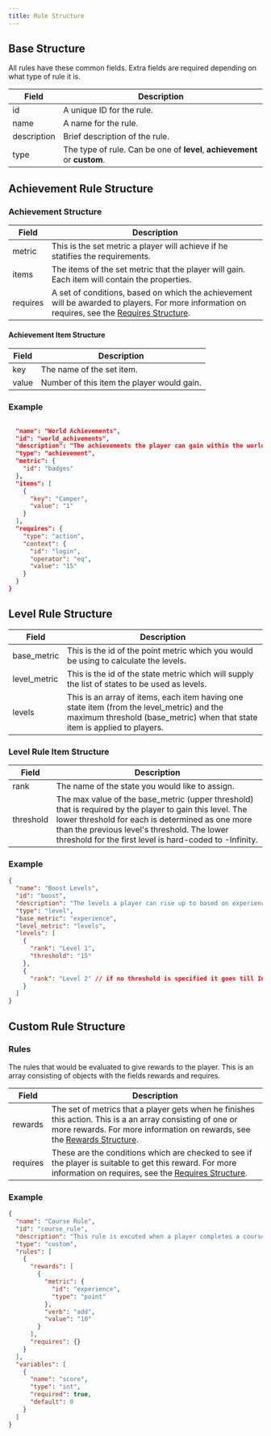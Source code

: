 ```yaml
---
title: Rule Structure
---
```


## Base Structure

All rules have these common fields. Extra fields are required depending on what type of rule it is.

|    Field    |    Description    |
|-------------|-------------------|
| id          | A unique ID for the rule. |
| name        | A name for the rule. |
| description | Brief description of the rule. |
| type        | The type of rule. Can be one of **level**, **achievement** or **custom**. |


## Achievement Rule Structure

### Achievement Structure

|    Field    |    Description    |
|-------------|-------------------|
| metric      | This is the set metric a player will achieve if he statifies the requirements. |
| items       | The items of the set metric that the player will gain. Each item will contain the properties. |
| requires    | A set of conditions, based on which the achievement will be awarded to players. For more information on requires, see the [Requires Structure](requires-structure.md). |


#### Achievement Item Structure

|    Field    |    Description    |
|-------------|-------------------|
| key         | The name of the set item. |
| value       | Number of this item the player would gain. |

### Example

```json

  "name": "World Achievements",
  "id": "world_achivements",
  "description": "The achievements the player can gain within the world",
  "type": "achievement",
  "metric": {
    "id": "badges"
  },
  "items": [
    {
      "key": "Camper",
      "value": "1"
    }
  ],
  "requires": {
    "type": "action",
    "context": {
      "id": "login",
      "operator": "eq",
      "value": "15"
    }
  }
}
```

## Level Rule Structure

|    Field    |    Description    |
|-------------|-------------------|
| base_metric | This is the id of the point metric which you would be using to calculate the levels. |
| level_metric| This is the id of the state metric which will supply the list of states to be used as levels. |
| levels      | This is an array of items, each item having one state item (from the level_metric) and the maximum threshold (base_metric) when that state item is applied to players. |


### Level Rule Item Structure

|    Field    |    Description    |
|-------------|-------------------|
| rank        | The name of the state you would like to assign. |
| threshold   | The max value of the base_metric (upper threshold) that is required by the player to gain this level. The lower threshold for each is determined as one more than the previous level's threshold. The lower threshold for the first level is hard-coded to -Infinity. |

### Example

```json
{
  "name": "Boost Levels",
  "id": "boost",
  "description": "The levels a player can rise up to based on experience",
  "type": "level",
  "base_metric": "experience",
  "level_metric": "levels",
  "levels": [
    {
      "rank": "Level 1",
      "threshold": "15"
    },
    {
      "rank": "Level 2" // if no threshold is specified it goes till Infinity
    }
  ]
}
```

## Custom Rule Structure

### Rules

The rules that would be evaluated to give rewards to the player. This is an array consisting of objects with the fields rewards and requires.

|    Field    |    Description    |
|-------------|-------------------|
| rewards     | The set of metrics that a player gets when he finishes this action. This is a an array consisting of one or more rewards. For more information on rewards, see the [Rewards Structure](rewards-structure.md). |
| requires    | These are the conditions which are checked to see if the player is suitable to get this reward. For more information on requires, see the [Requires Structure](requires-structure.md). |

### Example

```json
{
  "name": "Course Rule",
  "id": "course_rule",
  "description": "This rule is excuted when a player completes a course",
  "type": "custom",
  "rules": [
    {
      "rewards": [
        {
          "metric": {
            "id": "experience",
            "type": "point"
          },
          "verb": "add",
          "value": "10"
        }
      ],
      "requires": {}
    }
  ],
  "variables": [
    {
      "name": "score",
      "type": "int",
      "required": true,
      "default": 0
    }
  ]
}
```
